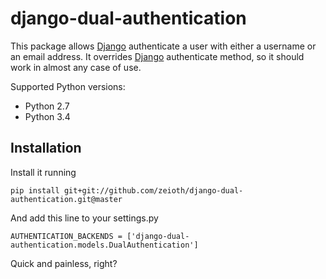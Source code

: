 # django-dual-authentication

This package allows [Django](https://www.djangoproject.com/) authenticate a user with either a username or an email address. It overrides [Django](https://www.djangoproject.com/) authenticate method, so it should work in almost any case of use.

Supported Python versions:

 * Python 2.7
 * Python 3.4

## Installation

Install it running

    pip install git+git://github.com/zeioth/django-dual-authentication.git@master

And add this line to your settings.py

    AUTHENTICATION_BACKENDS = ['django-dual-authentication.models.DualAuthentication']

Quick and painless, right?

